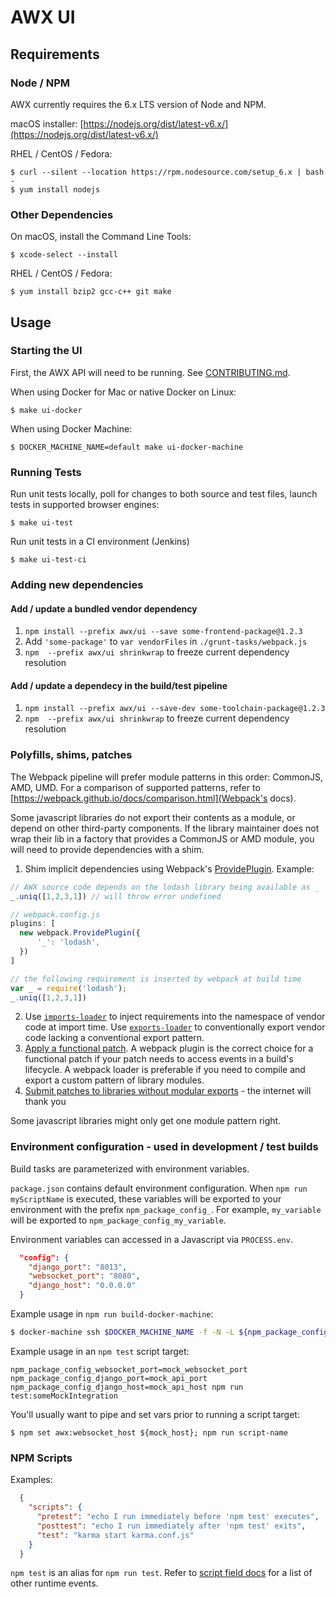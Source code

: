 # AWX UI

## Requirements

### Node / NPM

AWX currently requires the 6.x LTS version of Node and NPM.

macOS installer: [https://nodejs.org/dist/latest-v6.x/](https://nodejs.org/dist/latest-v6.x/)

RHEL / CentOS / Fedora:

```
$ curl --silent --location https://rpm.nodesource.com/setup_6.x | bash -
$ yum install nodejs
```

### Other Dependencies

On macOS, install the Command Line Tools:

```
$ xcode-select --install
```

RHEL / CentOS / Fedora:

```
$ yum install bzip2 gcc-c++ git make
```

## Usage

### Starting the UI

First, the AWX API will need to be running. See [CONTRIBUTING.md](../../CONTRIBUTING.md).

When using Docker for Mac or native Docker on Linux:

```
$ make ui-docker
```

When using Docker Machine:

```
$ DOCKER_MACHINE_NAME=default make ui-docker-machine
```

### Running Tests

Run unit tests locally, poll for changes to both source and test files, launch tests in supported browser engines:

```
$ make ui-test
```

Run unit tests in a CI environment (Jenkins)

```
$ make ui-test-ci
```

### Adding new dependencies


#### Add / update a bundled vendor dependency

1. `npm install --prefix awx/ui --save some-frontend-package@1.2.3`
2. Add `'some-package'` to `var vendorFiles` in `./grunt-tasks/webpack.js`
3. `npm  --prefix awx/ui shrinkwrap` to freeze current dependency resolution

#### Add / update a dependecy in the build/test pipeline

1. `npm install --prefix awx/ui --save-dev some-toolchain-package@1.2.3`
2. `npm  --prefix awx/ui shrinkwrap` to freeze current dependency resolution

### Polyfills, shims, patches

The Webpack pipeline will prefer module patterns in this order: CommonJS, AMD, UMD. For a comparison of supported patterns, refer to [https://webpack.github.io/docs/comparison.html](Webpack's docs).

Some javascript libraries do not export their contents as a module, or depend on other third-party components. If the library maintainer does not wrap their lib in a factory that provides a CommonJS or AMD module, you will need to provide dependencies with a shim.

1. Shim implicit dependencies using Webpack's [ProvidePlugin](https://github.com/webpack/webpack/blob/006d59500de0493c4096d5d4cecd64eb12db2b95/lib/ProvidePlugin.js). Example:

```js
// AWX source code depends on the lodash library being available as _
_.uniq([1,2,3,1]) // will throw error undefined
```

```js
// webpack.config.js
plugins: [
  new webpack.ProvidePlugin({
      '_': 'lodash',
  })
]
```

```js
// the following requirement is inserted by webpack at build time
var _ = require('lodash');
_.uniq([1,2,3,1])
```

2. Use [`imports-loader`](https://webpack.github.io/docs/shimming-modules.html#importing) to inject requirements into the namespace of vendor code at import time. Use [`exports-loader`](https://webpack.github.io/docs/shimming-modules.html#exporting) to conventionally export vendor code lacking a conventional export pattern.
3. [Apply a functional patch](https://gist.github.com/leigh-johnson/070159d3fd780d6d8da6e13625234bb3). A webpack plugin is the correct choice for a functional patch if your patch needs to access events in a build's lifecycle. A webpack loader is preferable if you need to compile and export a custom pattern of library modules.
4. [Submit patches to libraries without modular exports](https://github.com/leigh-johnson/ngToast/commit/fea95bb34d27687e414619b4f72c11735d909f93) - the internet will thank you

Some javascript libraries might only get one module pattern right.

### Environment configuration - used in development / test builds

Build tasks are parameterized with environment variables.

`package.json` contains default environment configuration. When `npm run myScriptName` is executed, these variables will be exported to your environment with the prefix `npm_package_config_`. For example, `my_variable` will be exported to `npm_package_config_my_variable`.

Environment variables can accessed in a Javascript via `PROCESS.env`.

``` json
  "config": {
    "django_port": "8013",
    "websocket_port": "8080",
    "django_host": "0.0.0.0"
  }
```

Example usage in `npm run build-docker-machine`:

```bash
$ docker-machine ssh $DOCKER_MACHINE_NAME -f -N -L ${npm_package_config_websocket_port}:localhost:${npm_package_config_websocket_port}; ip=$(docker-machine ip $DOCKER_MACHINE_NAME); echo npm set awx:django_host ${ip}; $ grunt dev
```

Example usage in an `npm test` script target:

```
npm_package_config_websocket_port=mock_websocket_port npm_package_config_django_port=mock_api_port npm_package_config_django_host=mock_api_host npm run test:someMockIntegration
```

You'll usually want to pipe and set vars prior to running a script target:
```
$ npm set awx:websocket_host ${mock_host}; npm run script-name
```

### NPM Scripts

Examples:
```json
  {
    "scripts": {
      "pretest": "echo I run immediately before 'npm test' executes",
      "posttest": "echo I run immediately after 'npm test' exits",
      "test": "karma start karma.conf.js"
    }
  }
```

`npm test` is an alias for `npm run test`. Refer to [script field docs](https://docs.npmjs.com/misc/scripts) for a list of other runtime events.

